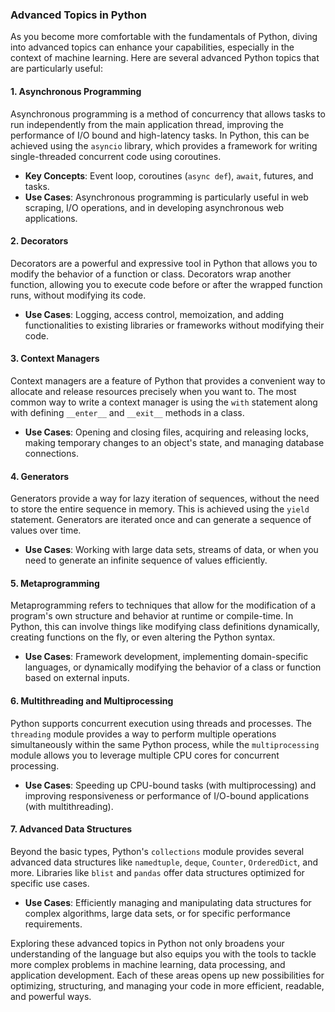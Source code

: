 ### Advanced Topics in Python

As you become more comfortable with the fundamentals of Python, diving into advanced topics can enhance your capabilities, especially in the context of machine learning. Here are several advanced Python topics that are particularly useful:

#### 1. Asynchronous Programming

Asynchronous programming is a method of concurrency that allows tasks to run independently from the main application thread, improving the performance of I/O bound and high-latency tasks. In Python, this can be achieved using the `asyncio` library, which provides a framework for writing single-threaded concurrent code using coroutines.

- **Key Concepts**: Event loop, coroutines (`async def`), `await`, futures, and tasks.
- **Use Cases**: Asynchronous programming is particularly useful in web scraping, I/O operations, and in developing asynchronous web applications.

#### 2. Decorators

Decorators are a powerful and expressive tool in Python that allows you to modify the behavior of a function or class. Decorators wrap another function, allowing you to execute code before or after the wrapped function runs, without modifying its code.

- **Use Cases**: Logging, access control, memoization, and adding functionalities to existing libraries or frameworks without modifying their code.

#### 3. Context Managers

Context managers are a feature of Python that provides a convenient way to allocate and release resources precisely when you want to. The most common way to write a context manager is using the `with` statement along with defining `__enter__` and `__exit__` methods in a class.

- **Use Cases**: Opening and closing files, acquiring and releasing locks, making temporary changes to an object's state, and managing database connections.

#### 4. Generators

Generators provide a way for lazy iteration of sequences, without the need to store the entire sequence in memory. This is achieved using the `yield` statement. Generators are iterated once and can generate a sequence of values over time.

- **Use Cases**: Working with large data sets, streams of data, or when you need to generate an infinite sequence of values efficiently.

#### 5. Metaprogramming

Metaprogramming refers to techniques that allow for the modification of a program's own structure and behavior at runtime or compile-time. In Python, this can involve things like modifying class definitions dynamically, creating functions on the fly, or even altering the Python syntax.

- **Use Cases**: Framework development, implementing domain-specific languages, or dynamically modifying the behavior of a class or function based on external inputs.

#### 6. Multithreading and Multiprocessing

Python supports concurrent execution using threads and processes. The `threading` module provides a way to perform multiple operations simultaneously within the same Python process, while the `multiprocessing` module allows you to leverage multiple CPU cores for concurrent processing.

- **Use Cases**: Speeding up CPU-bound tasks (with multiprocessing) and improving responsiveness or performance of I/O-bound applications (with multithreading).

#### 7. Advanced Data Structures

Beyond the basic types, Python's `collections` module provides several advanced data structures like `namedtuple`, `deque`, `Counter`, `OrderedDict`, and more. Libraries like `blist` and `pandas` offer data structures optimized for specific use cases.

- **Use Cases**: Efficiently managing and manipulating data structures for complex algorithms, large data sets, or for specific performance requirements.

Exploring these advanced topics in Python not only broadens your understanding of the language but also equips you with the tools to tackle more complex problems in machine learning, data processing, and application development. Each of these areas opens up new possibilities for optimizing, structuring, and managing your code in more efficient, readable, and powerful ways.